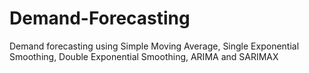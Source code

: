 # Demand-Forecasting
Demand forecasting using Simple Moving Average, Single Exponential Smoothing, Double Exponential Smoothing, ARIMA and SARIMAX
